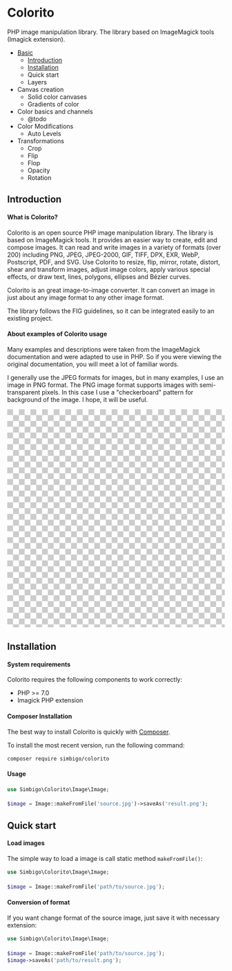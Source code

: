 # Colorito

PHP image manipulation library. The library based on ImageMagick tools (Imagick extension). 

 * [Basic](#introduction)
   * [Introduction](#introduction)
   * [Installation](#installation)
   * Quick start
   * Layers
 * Canvas creation
   * Solid color canvases
   * Gradients of color
 * Color basics and channels
   * @todo
 * Color Modifications
   * Auto Levels
 * Transformations
   * Crop
   * Flip
   * Flop
   * Opacity
   * Rotation


## Introduction

#### What is Colorito?

Colorito is an open source PHP image manipulation library. The library is based on ImageMagick tools. It provides an easier way to create, edit and compose images. It can read and write images in a variety of formats (over 200) including PNG, JPEG, JPEG-2000, GIF, TIFF, DPX, EXR, WebP, Postscript, PDF, and SVG. Use Colorito to resize, flip, mirror, rotate, distort, shear and transform images, adjust image colors, apply various special effects, or draw text, lines, polygons, ellipses and Bézier curves.

Colorito is an great image-to-image converter. It can convert an image in just about any image format to any other image format.

The library follows the FIG guidelines, so it can be integrated easily to an existing project. 


#### About examples of Colorito usage

Many examples and descriptions were taken from the ImageMagick documentation and were adapted to use in PHP. So if you were viewing the original documentation, you will meet a lot of familiar words.

I generally use the JPEG formats for images, but in many examples, I use an image in PNG format. The PNG image format supports images with semi-transparent pixels. In this case I use a "checkerboard" pattern for background of the image. I hope, it will be useful. 

![transparent.png](docs/_assets/img/transparent.png)



## Installation

#### System requirements

Colorito requires the following components to work correctly: 

 * PHP >= 7.0
 * Imagick PHP extension
 
#### Composer Installation

The best way to install Colorito is quickly with [Composer](http://getcomposer.org/). 

To install the most recent version, run the following command:

```
composer require simbigo/colorito
```

#### Usage

```php
use Simbigo\Colorito\Image\Image;

$image = Image::makeFromFile('source.jpg')->saveAs('result.png');
```



## Quick start

#### Load images

The simple way to load a image is call static method ```makeFromFile()```:

```php
use Simbigo\Colorito\Image\Image;

$image = Image::makeFromFile('path/to/source.jpg');
```

#### Conversion of format

If you want change format of the source image, just save it with necessary extension:

```php
use Simbigo\Colorito\Image\Image;

$image = Image::makeFromFile('path/to/source.jpg');
$image->saveAs('path/to/result.png');
```